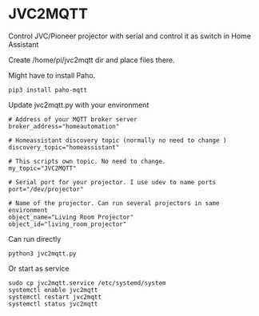 # JVC2MQTT
Control JVC/Pioneer projector with serial and control it as switch in Home Assistant

Create /home/pi/jvc2mqtt dir and place files there. 

Might have to install Paho. 
```
pip3 install paho-mqtt
```

Update jvc2mqtt.py with your environment
```
# Address of your MQTT broker server
broker_address="homeautomation"

# Homeassistant discovery topic (normally no need to change ) 
discovery_topic="homeassistant"

# This scripts own topic. No need to change. 
my_topic="JVC2MQTT"

# Serial port for your projector. I use udev to name ports
port="/dev/projector"

# Name of the projector. Can run several projectors in same environment
object_name="Living Room Projector"
object_id="living_room_projector"
```


Can run directly 
```
python3 jvc2mqtt.py
```
Or start as service
```
sudo cp jvc2mqtt.service /etc/systemd/system
systemctl enable jvc2mqtt
systemctl restart jvc2mqtt
systemctl status jvc2mqtt
```
